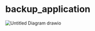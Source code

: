 # backup_application

![Untitled Diagram drawio](https://github.com/user-attachments/assets/c60e0452-fb31-4fc5-b734-a2c6d103af43)

